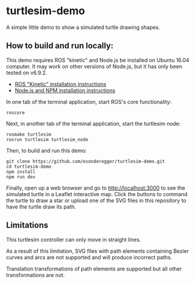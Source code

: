 # turtlesim-demo
A simple little demo to show a simulated turtle drawing shapes.

## How to build and run locally:

This demo requires ROS "kinetic" and Node.js be installed on Ubuntu 16.04 computer. It may work on other versions of Node.js, but it has only been tested on v6.9.2.

- [ROS "Kinetic" installation instructions](http://wiki.ros.org/kinetic/Installation/Ubuntu)
- [Node.js and NPM installation instructions](https://nodejs.org/en/download/package-manager/#debian-and-ubuntu-based-linux-distributions)

In one tab of the terminal application, start ROS's core functionality:

    roscore

Next, in another tab of the terminal application, start the turtlesim node:

    rosmake turtlesim
    rosrun turtlesim turtlesim_node

Then, to build and run this demo:

    git clone https://github.com/esonderegger/turtlesim-demo.git
    cd turtlesim-demo
    npm install
    npm run dev

Finally, open up a web browser and go to [http://localhost:3000](http://localhost:3000) to see the simulated turtle in a Leaflet interactive map. Click the buttons to command the turtle to draw a star or upload one of the SVG files in this repository to have the turtle draw its path.

## Limitations

This turtlesim controller can only move in straight lines.

As a result of this limitation, SVG files with path elements containing Bezier curves and arcs are not supported and will produce incorrect paths.

Translation transformations of path elements are supported but all other transformations are not.
